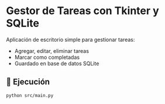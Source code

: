 # Gestor de Tareas con Tkinter y SQLite

Aplicación de escritorio simple para gestionar tareas:
- Agregar, editar, eliminar tareas
- Marcar como completadas
- Guardado en base de datos SQLite

## 🚀 Ejecución
```bash
python src/main.py
